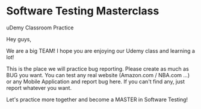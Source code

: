 # Software Testing Masterclass

uDemy Classroom Practice

Hey guys,

We are a big TEAM! I hope you are enjoying our Udemy class and learning a lot! 

This is the place we will practice bug reporting. Please create as much as BUG you want. You can test any real website
(Amazon.com / NBA.com ...) or any Mobile Application and report bug here. If you can't find any, just report whatever
you want.

Let's practice more together and become a MASTER in Software Testing!
